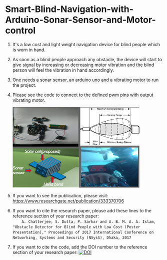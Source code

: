 # Smart-Blind-Navigation-with-Arduino-Sonar-Sensor-and-Motor-control
  1. It's a low cost and light weight navigation device for blind people which is worn in hand.<br>
  2. As soon as a blind people approach any obstacle, the device will start to give signal by increasing or decreasing motor        vibration and the blind person will feel the vibration in hand accordingly.<br>
  3. One needs a sonar sensor, an arduino uno and a vibrating motor to run the project.<br>
  4. Please see the code to connect to the defined pwm pins with output vibrating motor.<br>

     ![](Image/Image.png)
  5. If you want to see the publication, please visit: https://www.researchgate.net/publication/333370706<br />
  6. If you want to cite the research paper, please add these lines to the reference section of your research paper:<br />
`    A. Chatterjee, S. Dutta, P. Sarkar and A. B. M. A. A. Islam, "Obstacle Detector for Blind
     People with Low Cost (Poster Presentation)," Proceedings of 2017 International
     Conference on Networking, Systems and Security (NSysS), Dhaka, 2017`<br />
  7. If you want to cite the code, add the DOI number to the reference section of your research paper: 
     [![DOI](https://zenodo.org/badge/224455529.svg)](https://zenodo.org/badge/latestdoi/224455529)

